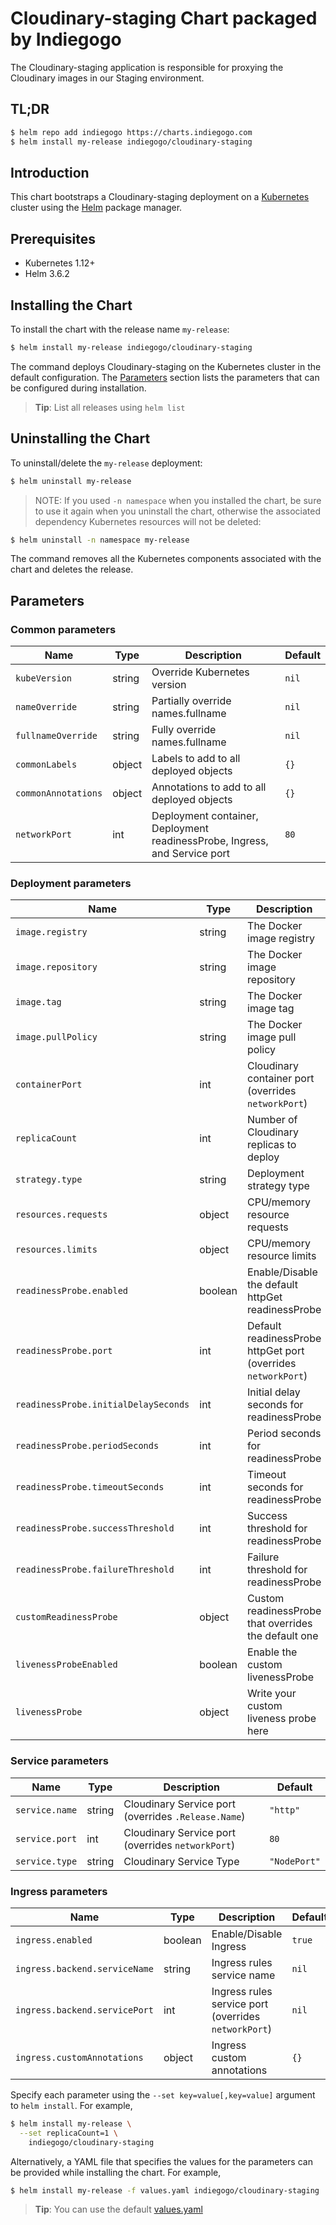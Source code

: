 # Cloudinary-staging Chart packaged by Indiegogo

The Cloudinary-staging application is responsible for proxying the Cloudinary images in our Staging environment.

## TL;DR

```bash
$ helm repo add indiegogo https://charts.indiegogo.com
$ helm install my-release indiegogo/cloudinary-staging
```

## Introduction

This chart bootstraps a Cloudinary-staging deployment on a [Kubernetes](http://kubernetes.io) cluster using the [Helm](https://helm.sh) package manager.

## Prerequisites

- Kubernetes 1.12+
- Helm 3.6.2

## Installing the Chart

To install the chart with the release name `my-release`:

```bash
$ helm install my-release indiegogo/cloudinary-staging
```

The command deploys Cloudinary-staging on the Kubernetes cluster in the default configuration. The [Parameters](#parameters) section lists the parameters that can be configured during installation.

> **Tip**: List all releases using `helm list`

## Uninstalling the Chart

To uninstall/delete the `my-release` deployment:

```bash
$ helm uninstall my-release
```

> NOTE: If you used `-n namespace` when you installed the chart, be sure to use it again when you uninstall the chart, otherwise the associated dependency Kubernetes resources will not be deleted:

```bash
$ helm uninstall -n namespace my-release
```

The command removes all the Kubernetes components associated with the chart and deletes the release.

## Parameters


### Common parameters

| Name                | Type   | Description                                                                | Default |
| ------------------- | ------ | -------------------------------------------------------------------------- | ------- |
| `kubeVersion`       | string | Override Kubernetes version                                                | `nil`   |
| `nameOverride`      | string | Partially override names.fullname                                          | `nil`   |
| `fullnameOverride`  | string | Fully override names.fullname                                              | `nil`   |
| `commonLabels`      | object | Labels to add to all deployed objects                                      | `{}`    |
| `commonAnnotations` | object | Annotations to add to all deployed objects                                 | `{}`    |
| `networkPort`       | int    | Deployment container, Deployment readinessProbe, Ingress, and Service port | `80`    |


### Deployment parameters

| Name                                 | Type    | Description                                                   | Default                     |
| ------------------------------------ | ------- | ------------------------------------------------------------- | --------------------------- |
| `image.registry`                     | string  | The Docker image registry                                     | `"gcr.io"`                  |
| `image.repository`                   | string  | The Docker image repository                                   | `"indiegogo-staging/nginx"` |
| `image.tag`                          | string  | The Docker image tag                                          | `'latest'`                  |
| `image.pullPolicy`                   | string  | The Docker image pull policy                                  | `"IfNotPresent"`            |
| `containerPort`                      | int     | Cloudinary container port (overrides `networkPort`)           | `nil`                       |
| `replicaCount`                       | int     | Number of Cloudinary replicas to deploy                       | `3`                         |
| `strategy.type`                      | string  | Deployment strategy type                                      | `"RollingUpdate"`           |
| `resources.requests`                 | object  | CPU/memory resource requests                                  | `{}`                        |
| `resources.limits`                   | object  | CPU/memory resource limits                                    | `{}`                        |
| `readinessProbe.enabled`             | boolean | Enable/Disable the default httpGet readinessProbe             | `true`                      |
| `readinessProbe.port`                | int     | Default readinessProbe httpGet port (overrides `networkPort`) | `nil`                       |
| `readinessProbe.initialDelaySeconds` | int     | Initial delay seconds for readinessProbe                      | `5`                         |
| `readinessProbe.periodSeconds`       | int     | Period seconds for readinessProbe                             | `5`                         |
| `readinessProbe.timeoutSeconds`      | int     | Timeout seconds for readinessProbe                            | `nil`                       |
| `readinessProbe.successThreshold`    | int     | Success threshold for readinessProbe                          | `nil`                       |
| `readinessProbe.failureThreshold`    | int     | Failure threshold for readinessProbe                          | `nil`                       |
| `customReadinessProbe`               | object  | Custom readinessProbe that overrides the default one          | `{}`                        |
| `livenessProbeEnabled`               | boolean | Enable the custom livenessProbe                               | `false`                     |
| `livenessProbe`                      | object  | Write your custom liveness probe here                         | `{}`                        |


### Service parameters

| Name           | Type    | Description                                         | Default      |
| ---------------| ------- | --------------------------------------------------- | ------------ |
| `service.name` | string  | Cloudinary Service port (overrides `.Release.Name`) | `"http"`     |
| `service.port` | int     | Cloudinary Service port (overrides `networkPort`)   | `80`         |
| `service.type` | string  | Cloudinary Service Type                             | `"NodePort"` |


### Ingress parameters

| Name                          | Type    | Description                                          | Default |
| ----------------------------- | ------- | ---------------------------------------------------- | ------- |
| `ingress.enabled`             | boolean | Enable/Disable Ingress                               | `true`  |
| `ingress.backend.serviceName` | string  | Ingress rules service name                           | `nil`   |
| `ingress.backend.servicePort` | int     | Ingress rules service port (overrides `networkPort`) | `nil`   |
| `ingress.customAnnotations`   | object  | Ingress custom annotations                           | `{}`    |


Specify each parameter using the `--set key=value[,key=value]` argument to `helm install`. For example,

```bash
$ helm install my-release \
  --set replicaCount=1 \
    indiegogo/cloudinary-staging
```

Alternatively, a YAML file that specifies the values for the parameters can be provided while installing the chart. For example,

```bash
$ helm install my-release -f values.yaml indiegogo/cloudinary-staging
```

> **Tip**: You can use the default [values.yaml](values.yaml)
